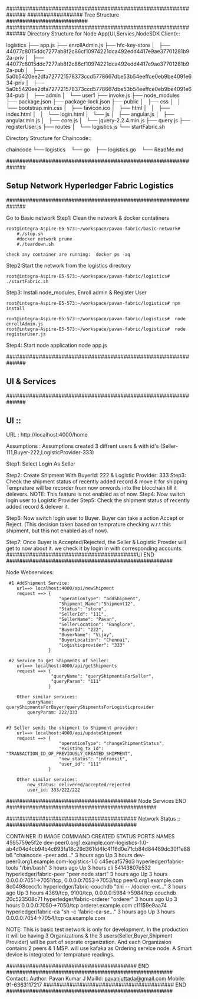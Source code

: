 ##############################################################
################# Tree Structure #########################
##############################################################
Directory Structure for Node App(UI,Servies,NodeSDK Client)::

logistics
├── app.js
├── enrollAdmin.js
├── hfc-key-store
│   ├── 44077c8015ddc7277ab8f2c86cf10974221dca492edd4417e9ae37701281b92a-priv
│   ├── 44077c8015ddc7277ab8f2c86cf10974221dca492edd4417e9ae37701281b92a-pub
│   ├── 5a0b5420ee2dfa727721578373ccd5778667dbe53b54eeffce0eb9be4091e634-priv
│   ├── 5a0b5420ee2dfa727721578373ccd5778667dbe53b54eeffce0eb9be4091e634-pub
│   ├── admin
│   └── user1
├── invoke.js
├── node_modules
├── package.json
├── package-lock.json
├── public
│   ├── css
│   │   └── bootstrap.min.css
│   ├── favicon.ico
│   ├── html
│   │   ├── index.html
│   │   └── login.html
│   └── js
│       ├── angular.js
│       ├── angular.min.js
│       ├── core.js
│       └── jquery-2.2.4.min.js
├── query.js
├── registerUser.js
├── routes
│   └── logistics.js
└── startFabric.sh

Directory Structure for Chaincode::

chaincode
    └── logistics
           └── go
               ├── logistics.go
               └── ReadMe.md

##############################################################
## Setup Network Hyperledger Fabric Logistics
##############################################################

Go to Basic network
Step1: Clean the network & docker contatiners

    root@integra-Aspire-E5-573:~/workspace/pavan-fabric/basic-network#
        #./stop.sh
        #docker network prune
        #./teardown.sh

    check any container are running:  docker ps -aq

Step2:Start the network from the logistics directory

    root@integra-Aspire-E5-573:~/workspace/pavan-fabric/logistics# ./startFabric.sh 

Step3: Install node_modules, Enroll admin & Register User
    
    root@integra-Aspire-E5-573:~/workspace/pavan-fabric/logistics# npm install
    
    root@integra-Aspire-E5-573:~/workspace/pavan-fabric/logistics#  node enrollAdmin.js
    root@integra-Aspire-E5-573:~/workspace/pavan-fabric/logistics#  node registerUser.js    

Step4: Start node application
    node app.js


##############################################################
## UI & Services
##############################################################

## UI ::

URL : http://localhost:4000/home

Assumptions : 
            Assumptions created 3 diffrent users & with id's (Seller-111,Buyer-222,LogisticProvider-333)


Step1: Select Login As Seller

Step2: Create Shipment
            With BuyerId: 222 & Logistic Provider: 333
Step3: Check the shipment status of recently added record & move it for shipping
            Temprature will be recorder from now onwords into the blocchain till it delevers.
            NOTE: This feature is not enabled as of now.
Step4: Now switch login user to Logistic Provider
Step5: Check the shipment status of recently added record & delever it.
        
Step6: Now switch login user to Buyer.
        Buyer can take a action Accept or Reject. (This decision taken based on temprature checking w.r.t this shipment, but this not enabled as of now).

Step7: Once Buyer is Accepted/Rejected, the Seller & Logistic Provder will get to now  about it. we check it by login in with corresponding accounts.
########################################UI END ###################################################

Node Webservices:
    
     #1 AddShipment Service:
        url==> localhost:4000/api/newShipment
        request ==> {
                        "operationType": "addShipment",
                        "Shipment_Name":"Shipment12",
                        "Status": "store",
                        "SellerId": "111",
                        "SellerName": "Pavan",
                        "SellerLocation": "Banglore",
                        "BuyerId": "222",
                        "BuyerName": "Vijay",
                        "BuyerLocation": "Chennai",
                        "Logisticprovider": "333"
                    }

     #2 Service to get Shipments of Seller:
        url==> localhost:4000/api/getShipments
        request ==> {
                     "queryName": "queryShipmentsForSeller",
                     "queryParam": "111"
                    }

        Other similar services:
            queryName: queryShipmentsForBuyer/queryShipmentsForLogisticprovider
            queryParam: 222/333


    #3 Seller sends the shipment to Shipment provider:
        url==> localhost:4000/api/updateShipment                    
        request ==> {
                        "operationType": "changeShipmentStatus",
                        "existing_tx_id": "TRANSACTION_ID_OF_PREVIOUSLY_CREATED_SHIPMENT",
                        "new_status": "intransit",
                        "user_id": "111"
                    }

        Other similar services:
            new_status: delivered/accepted/rejected
            user_id: 333/222/222

######################################## Node Services END ##############################################


########################################
Network Status ::
########################################

CONTAINER ID        IMAGE                                                                                                       COMMAND                  CREATED             STATUS              PORTS                                            NAMES
4595759e5f2e        dev-peer0.org1.example.com-logistics-1.0-ab4d04d4cb94b4c693fa18c29d361fd4fc4f16d0e71cb84d84489dc30f1e88b6   "chaincode -peer.add…"   3 hours ago         Up 3 hours                                                           dev-peer0.org1.example.com-logistics-1.0
c45ecaf579d3        hyperledger/fabric-tools                                                                                    "/bin/bash"              3 hours ago         Up 3 hours                                                           cli
54143807e532        hyperledger/fabric-peer                                                                                     "peer node start"        3 hours ago         Up 3 hours          0.0.0.0:7051->7051/tcp, 0.0.0.0:7053->7053/tcp   peer0.org1.example.com
8c0498cecc1c        hyperledger/fabric-couchdb                                                                                  "tini -- /docker-ent…"   3 hours ago         Up 3 hours          4369/tcp, 9100/tcp, 0.0.0.0:5984->5984/tcp       couchdb
20c523508c71        hyperledger/fabric-orderer                                                                                  "orderer"                3 hours ago         Up 3 hours          0.0.0.0:7050->7050/tcp                           orderer.example.com
c11159e9aa74        hyperledger/fabric-ca                                                                                       "sh -c 'fabric-ca-se…"   3 hours ago         Up 3 hours          0.0.0.0:7054->7054/tcp                           ca.example.com


NOTE: This is basic test network is only for development.
    In the production it will be having 3 Organizations & the 3 users(Seller,Buyer,Shipment Provider) will be part of seprate organization. And each Organizaion contains 2 peers & 1 MSP. will use kafaka as Ordering service node. A Smart device is integrated for temprature readings.

######################################## END ###################################################
Contact::
        Author: Pavan Kumar J
        MailId: pavanjuttada@gmail.com
        Mobile: 91-6363117217
######################################## END ###################################################